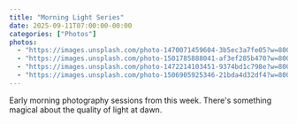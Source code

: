 ```yaml
---
title: "Morning Light Series"
date: 2025-09-11T07:00:00-00:00
categories: ["Photos"]
photos:
  - "https://images.unsplash.com/photo-1470071459604-3b5ec3a7fe05?w=800"
  - "https://images.unsplash.com/photo-1501785888041-af3ef285b470?w=800"
  - "https://images.unsplash.com/photo-1472214103451-9374bd1c798e?w=800"
  - "https://images.unsplash.com/photo-1506905925346-21bda4d32df4?w=800"
---
```


Early morning photography sessions from this week. There's something magical about the quality of light at dawn.
